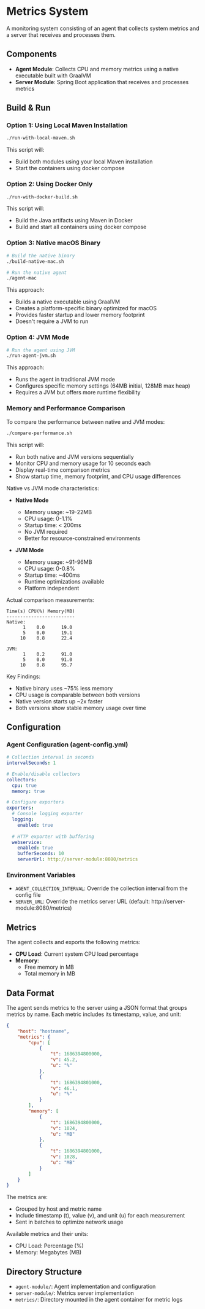 # Metrics System

A monitoring system consisting of an agent that collects system metrics and a server that receives and processes them.

## Components

- **Agent Module**: Collects CPU and memory metrics using a native executable built with GraalVM
- **Server Module**: Spring Boot application that receives and processes metrics

## Build & Run

### Option 1: Using Local Maven Installation

```bash
./run-with-local-maven.sh
```

This script will:

- Build both modules using your local Maven installation
- Start the containers using docker compose

### Option 2: Using Docker Only

```bash
./run-with-docker-build.sh
```

This script will:

- Build the Java artifacts using Maven in Docker
- Build and start all containers using docker compose

### Option 3: Native macOS Binary

```bash
# Build the native binary
./build-native-mac.sh

# Run the native agent
./agent-mac
```

This approach:

- Builds a native executable using GraalVM
- Creates a platform-specific binary optimized for macOS
- Provides faster startup and lower memory footprint
- Doesn't require a JVM to run

### Option 4: JVM Mode

```bash
# Run the agent using JVM
./run-agent-jvm.sh
```

This approach:

- Runs the agent in traditional JVM mode
- Configures specific memory settings (64MB initial, 128MB max heap)
- Requires a JVM but offers more runtime flexibility

### Memory and Performance Comparison

To compare the performance between native and JVM modes:
```bash
./compare-performance.sh
```

This script will:
- Run both native and JVM versions sequentially
- Monitor CPU and memory usage for 10 seconds each
- Display real-time comparison metrics
- Show startup time, memory footprint, and CPU usage differences

Native vs JVM mode characteristics:

- **Native Mode**
  - Memory usage: ~19-22MB
  - CPU usage: 0-1.1%
  - Startup time: < 200ms
  - No JVM required
  - Better for resource-constrained environments

- **JVM Mode**
  - Memory usage: ~91-96MB
  - CPU usage: 0-0.8%
  - Startup time: ~400ms
  - Runtime optimizations available
  - Platform independent

Actual comparison measurements:
```
Time(s) CPU(%) Memory(MB)
-------------------------
Native:
      1    0.0      19.0
      5    0.0      19.1
     10    0.8      22.4

JVM:
      1    0.2      91.0
      5    0.0      91.0
     10    0.8      95.7
```

Key Findings:
- Native binary uses ~75% less memory
- CPU usage is comparable between both versions
- Native version starts up ~2x faster
- Both versions show stable memory usage over time

## Configuration

### Agent Configuration (agent-config.yml)

```yaml
# Collection interval in seconds
intervalSeconds: 1

# Enable/disable collectors
collectors:
  cpu: true
  memory: true

# Configure exporters
exporters:
  # Console logging exporter
  logging:
    enabled: true
  
  # HTTP exporter with buffering
  webservice:
    enabled: true
    bufferSeconds: 10
    serverUrl: http://server-module:8080/metrics
```

### Environment Variables

- `AGENT_COLLECTION_INTERVAL`: Override the collection interval from the config file
- `SERVER_URL`: Override the metrics server URL (default: http://server-module:8080/metrics)

## Metrics

The agent collects and exports the following metrics:

- **CPU Load**: Current system CPU load percentage
- **Memory**: 
  - Free memory in MB
  - Total memory in MB

## Data Format

The agent sends metrics to the server using a JSON format that groups metrics by name. Each metric includes its timestamp, value, and unit:

```json
{
    "host": "hostname",
    "metrics": {
        "cpu": [
            {
                "t": 1686394800000,
                "v": 45.2,
                "u": "%"
            },
            {
                "t": 1686394801000,
                "v": 46.1,
                "u": "%"
            }
        ],
        "memory": [
            {
                "t": 1686394800000,
                "v": 1024,
                "u": "MB"
            },
            {
                "t": 1686394801000,
                "v": 1028,
                "u": "MB"
            }
        ]
    }
}
```

The metrics are:
- Grouped by host and metric name
- Include timestamp (t), value (v), and unit (u) for each measurement
- Sent in batches to optimize network usage

Available metrics and their units:
- CPU Load: Percentage (%)
- Memory: Megabytes (MB)

## Directory Structure

- `agent-module/`: Agent implementation and configuration
- `server-module/`: Metrics server implementation
- `metrics/`: Directory mounted in the agent container for metric logs
